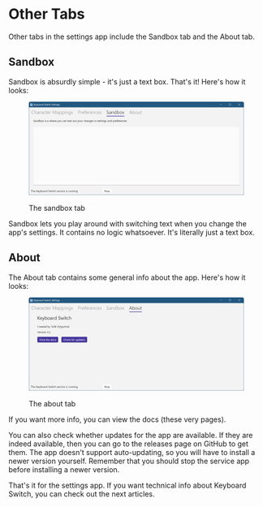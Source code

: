 # Other Tabs

Other tabs in the settings app include the Sandbox tab and the About tab.

## Sandbox

Sandbox is absurdly simple - it's just a text box. That's it! Here's how it looks:

<figure><img src="../.gitbook/assets/v4.2-screen-sandbox.png" alt="The sandbox tab"><figcaption><p>The sandbox tab</p></figcaption></figure>

Sandbox lets you play around with switching text when you change the app's settings. It contains no logic whatsoever. It's literally just a text box.

## About

The About tab contains some general info about the app. Here's how it looks:

<figure><img src="../.gitbook/assets/v4.2-screen-about.png" alt="The about tab"><figcaption><p>The about tab</p></figcaption></figure>

If you want more info, you can view the docs (these very pages).

You can also check whether updates for the app are available. If they are indeed available, then you can go to the releases page on GitHub to get them. The app doesn't support auto-updating, so you will have to install a newer version yourself. Remember that you should stop the service app before installing a newer version.

That's it for the settings app. If you want technical info about Keyboard Switch, you can check out the next articles.
